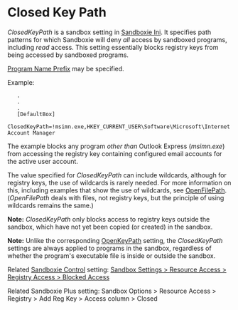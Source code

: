 # Closed Key Path

_ClosedKeyPath_ is a sandbox setting in [Sandboxie Ini](SandboxieIni.md). It specifies path patterns for which Sandboxie will deny _all_ access by sandboxed programs, including _read_ access. This setting essentially blocks registry keys from being accessed by sandboxed programs.

[Program Name Prefix](ProgramNamePrefix.md) may be specified.

Example:

```
   .
   .
   .
   [DefaultBox]
   ClosedKeyPath=!msimn.exe,HKEY_CURRENT_USER\Software\Microsoft\Internet Account Manager
```

The example blocks any program _other than_ Outlook Express (_msimn.exe_) from accessing the registry key containing configured email accounts for the active user account.

The value specified for _ClosedKeyPath_ can include wildcards, although for registry keys, the use of wildcards is rarely needed. For more information on this, including examples that show the use of wildcards, see [OpenFilePath](OpenFilePath.md). (_OpenFilePath_ deals with files, not registry keys, but the principle of using wildcards remains the same.)

**Note:** _ClosedKeyPath_ only blocks access to registry keys outside the sandbox, which have not yet been copied (or created) in the sandbox.

**Note:** Unlike the corresponding [OpenKeyPath](OpenKeyPath.md) setting, the _ClosedKeyPath_ settings are always applied to programs in the sandbox, regardless of whether the program's executable file is inside or outside the sandbox.

Related [Sandboxie Control](SandboxieControl.md) setting: [Sandbox Settings > Resource Access > Registry Access > Blocked Access](ResourceAccessSettings.md#registry-access--blocked-access)

Related Sandboxie Plus setting: Sandbox Options > Resource Access > Registry > Add Reg Key > Access column > Closed
